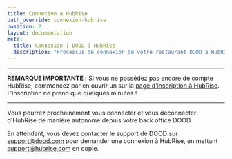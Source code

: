 ```yaml
---
title: Connexion à HubRise
path_override: connexion-hubrise
position: 2
layout: documentation
meta:
  title: Connexion | DOOD | HubRise
  description: "Processus de connexion de votre restaurant DOOD à HubRise : liste des éléments à fournir et étapes à suivre pour recevoir vos commandes DOOD dans votre logiciel de caisse."
---
```


---

**REMARQUE IMPORTANTE :** Si vous ne possédez pas encore de compte HubRise, commencez par en ouvrir un sur la [page d'inscription à HubRise](https://manager.hubrise.com/signup). L'inscription ne prend que quelques minutes !

---

Vous pourrez prochainement vous connecter et vous déconnecter d'HubRise de manière autonome depuis votre back office DOOD.

En attendant, vous devez contacter le support de DOOD sur support@dood.com pour demander une connexion à HubRise, en mettant support@hubrise.com en copie.
